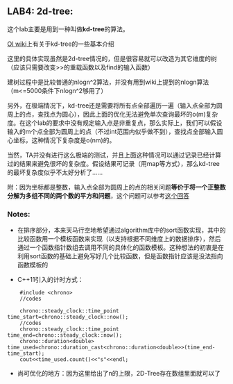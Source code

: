 ## **LAB4: 2d-tree**:

这个lab主要是用到一种叫做**kd-tree**的算法。

[OI wiki](https://oi-wiki.org/ds/kdt/)上有关于kd-tree的一些基本介绍

这里的具体实现虽然是2d-tree情况的，但是很容易就可以改造为其它维度的树（应该只需要改变>>的重载函数以及find的输入函数）

建树过程中是比较普通的nlogn^2算法，并没有用到wiki上提到的nlogn算法（m<=5000条件下nlogn^2够用了）

另外，在极端情况下，kd-tree还是需要将所有点全部遍历一遍（输入点全部为圆周上的点，查找点为圆心），因此上面的优化无法避免单次查询最坏的o(m)复杂度。在这个lab的要求中没有规定输入点是非重复点，那么实际上，我们可以假设输入的m个点全部为圆周上的点（不过int范围内似乎做不到），查找点全部输入圆心坐标，这种情况下复杂度是o(nm)的。

当然，TA并没有进行这么极端的测试，并且上面这种情况可以通过记录已经计算过的结果来避免很坏的复杂度。假设结果可记录（用map等方式），那么kd-tree的最坏复杂度似乎不太好分析了……

附：因为坐标都是整数，输入点全部为圆周上的点的相关问题**等价于将一个正整数分解为多组不同的两个数的平方和问题**，这个问题可以参考[这个回答](https://www.zhihu.com/question/52958268/answer/132805583)

### Notes:

+ 在排序部分，本来天马行空地希望通过algorithm库中的sort函数实现，其中的比较函数用一个模板函数来实现（以支持根据不同维度上的数据排序），然后通过一个函数指针数组去调用不同的具体化的函数模板。这种想法的初衷是在利用sort函数的基础上避免写好几个比较函数，但是函数指针应该是没法指向函数模板的

+ C++11引入的计时方式：
```
    #include <chrono>
    //codes

    chrono::steady_clock::time_point time_start=chrono::steady_clock::now();
    //codes
    chrono::steady_clock::time_point time_end=chrono::steady_clock::now();
    chrono::duration<double> time_used=chrono::duration_cast<chrono::duration<double>>(time_end-time_start);
    cout<<time_used.count()<<"s"<<endl;
```

+ 尚可优化的地方：因为这里给出了n的上限，2D-Tree存在数组里面就可以了